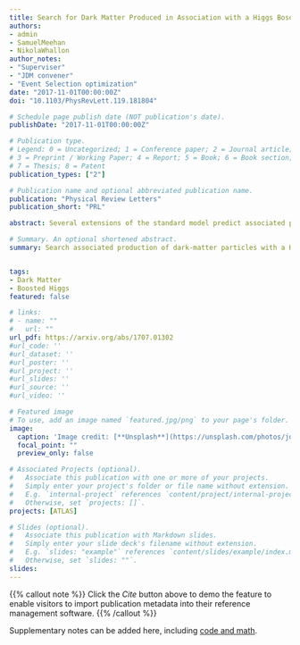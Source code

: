 ```yaml
---
title: Search for Dark Matter Produced in Association with a Higgs Boson Decaying to $b\bar b$ using 36 fb$^{-1}$ of $pp$ collisions at $\sqrt s=13$ TeV with the ATLAS Detector
authors:
- admin
- SamuelMeehan
- NikolaWhallon
author_notes:
- "Superviser"
- "JDM convener"
- "Event Selection optimization"
date: "2017-11-01T00:00:00Z"
doi: "10.1103/PhysRevLett.119.181804"

# Schedule page publish date (NOT publication's date).
publishDate: "2017-11-01T00:00:00Z"

# Publication type.
# Legend: 0 = Uncategorized; 1 = Conference paper; 2 = Journal article;
# 3 = Preprint / Working Paper; 4 = Report; 5 = Book; 6 = Book section;
# 7 = Thesis; 8 = Patent
publication_types: ["2"]

# Publication name and optional abbreviated publication name.
publication: "Physical Review Letters"
publication_short: "PRL"

abstract: Several extensions of the standard model predict associated production of dark-matter particles with a Higgs boson. Such processes are searched for in final states with missing transverse momentum and a Higgs boson decaying to a $b\bar{b}$ pair with the ATLAS detector using $36.1 fb^{-1}$ of $pp$ collisions at a center-of-mass energy of 13 TeV at the LHC. The observed data are in agreement with the standard model predictions and limits are placed on the associated production of dark-matter particles and a Higgs boson.

# Summary. An optional shortened abstract.
summary: Search associated production of dark-matter particles with a Higgs boson in $E_T^{miss}+b\bar{b}$ final state with the ATLAS detector using 36.1 fb^{-1} of $pp$ collisions at a center-of-mass energy of 13 TeV at the LHC.


tags:
- Dark Matter
- Boosted Higgs
featured: false

# links:
# - name: ""
#   url: ""
url_pdf: https://arxiv.org/abs/1707.01302 
#url_code: ''
#url_dataset: ''
#url_poster: ''
#url_project: ''
#url_slides: ''
#url_source: ''
#url_video: ''

# Featured image
# To use, add an image named `featured.jpg/png` to your page's folder. 
image:
  caption: 'Image credit: [**Unsplash**](https://unsplash.com/photos/jdD8gXaTZsc)'
  focal_point: ""
  preview_only: false

# Associated Projects (optional).
#   Associate this publication with one or more of your projects.
#   Simply enter your project's folder or file name without extension.
#   E.g. `internal-project` references `content/project/internal-project/index.md`.
#   Otherwise, set `projects: []`.
projects: [ATLAS]

# Slides (optional).
#   Associate this publication with Markdown slides.
#   Simply enter your slide deck's filename without extension.
#   E.g. `slides: "example"` references `content/slides/example/index.md`.
#   Otherwise, set `slides: ""`.
slides:
---
```


{{% callout note %}}
Click the *Cite* button above to demo the feature to enable visitors to import publication metadata into their reference management software.
{{% /callout %}}

Supplementary notes can be added here, including [code and math](https://sourcethemes.com/academic/docs/writing-markdown-latex/).

